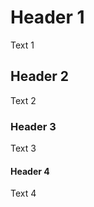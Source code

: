 <!-- title: Markdown File ? -->

# Header 1

Text 1

## Header 2

Text 2

### Header 3

Text 3

#### Header 4

Text 4
